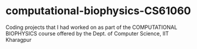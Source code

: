 # computational-biophysics-CS61060
Coding projects that I had worked on as part of the COMPUTATIONAL BIOPHYSICS course offered by the Dept. of Computer Science, IIT Kharagpur
